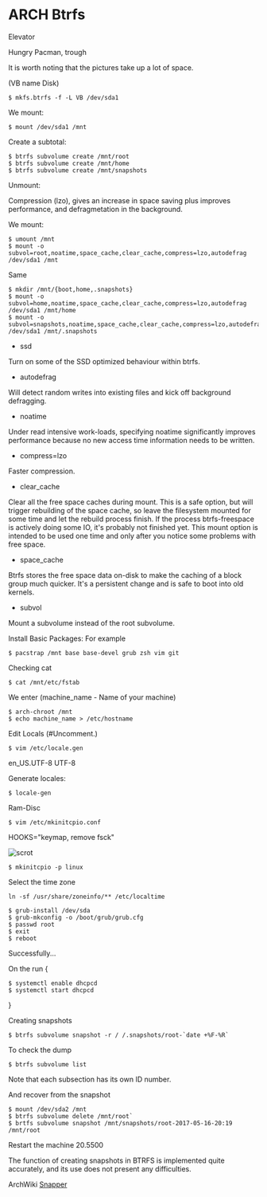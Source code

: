 # ARCH Btrfs
Elevator

Hungry Pacman, trough

It is worth noting that the pictures take up a lot of space.

(VB name Disk)
```shell
$ mkfs.btrfs -f -L VB /dev/sda1 
```

We mount:
```shell
$ mount /dev/sda1 /mnt
```

Create a subtotal:
```shell
$ btrfs subvolume create /mnt/root
$ btrfs subvolume create /mnt/home
$ btrfs subvolume create /mnt/snapshots
```
Unmount:

Compression (lzo), gives an increase in space saving plus improves performance, and defragmetation in the background.

We mount:
```shell
$ umount /mnt
$ mount -o subvol=root,noatime,space_cache,clear_cache,compress=lzo,autodefrag /dev/sda1 /mnt
```
Same
```shell
$ mkdir /mnt/{boot,home,.snapshots}
$ mount -o subvol=home,noatime,space_cache,clear_cache,compress=lzo,autodefrag /dev/sda1 /mnt/home
$ mount -o subvol=snapshots,noatime,space_cache,clear_cache,compress=lzo,autodefrag /dev/sda1 /mnt/.snapshots
```
* ssd 

Turn on some of the SSD optimized behaviour within btrfs.

* autodefrag

Will detect random writes into existing files and kick off background defragging.

* noatime

Under read intensive work-loads, specifying noatime significantly improves performance because no new access time information needs to be written.

* compress=lzo

Faster compression.

* clear_cache 

Clear all the free space caches during mount. This is a safe option, but will trigger rebuilding of the space cache, so leave the 
filesystem mounted for some time and let the rebuild process finish. If the process btrfs-freespace is actively doing some IO, it's 
probably not finished yet. This mount option is intended to be used one time and only after you notice some problems with free space.

* space_cache

Btrfs stores the free space data on-disk to make the caching of a block group much quicker. It's a persistent change and is safe to boot
into old kernels.

* subvol

Mount a subvolume instead of the root subvolume.

Install Basic Packages:
For example
```shell
$ pacstrap /mnt base base-devel grub zsh vim git
```
Checking cat
```shell
$ cat /mnt/etc/fstab
```
We enter
(machine_name - Name of your machine)
```shell
$ arch-chroot /mnt
$ echo machine_name > /etc/hostname
```
Edit Locals
(#Uncomment.)
```shell
$ vim /etc/locale.gen
```
en_US.UTF-8 UTF-8

Generate locales:
```shell
$ locale-gen
```
Ram-Disc
```shell
$ vim /etc/mkinitcpio.conf
```
HOOKS="keymap, remove fsck"

![scrot](https://raw.githubusercontent.com/appath/ARCH-Dotfiles/master/HOOKS.png)

```shell
$ mkinitcpio -p linux
```
Select the time zone
```shell
ln -sf /usr/share/zoneinfo/** /etc/localtime
```
```shell
$ grub-install /dev/sda
$ grub-mkconfig -o /boot/grub/grub.cfg
$ passwd root
$ exit
$ reboot
```
Successfully...

On the run {
```shell
$ systemctl enable dhcpcd
$ systemctl start dhcpcd
```
}

Creating snapshots
```shell
$ btrfs subvolume snapshot -r / /.snapshots/root-`date +%F-%R`
```
To check the dump
```shell
$ btrfs subvolume list
```
Note that each subsection has its own ID number.

And recover from the snapshot
```shell
$ mount /dev/sda2 /mnt
$ btrfs subvolume delete /mnt/root`
$ brtfs subvolume snapshot /mnt/snapshots/root-2017-05-16-20:19 /mnt/root
```
Restart the machine 20.5500

The function of creating snapshots in BTRFS is implemented quite accurately, and its use does not present any difficulties.

ArchWiki [Snapper](https://wiki.archlinux.org/index.php/Snapper)
